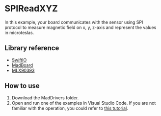# SPIReadXYZ

In this example, your board communicates with the sensor using SPI protocol to measure magnetic field on x, y, z-axis and represent the values in microteslas.

## Library reference

* [SwiftIO](https://github.com/madmachineio/SwiftIO)
* [MadBoard](https://github.com/madmachineio/MadBoards)
* [MLX90393](https://github.com/madmachineio/MadDrivers/tree/main/Sources/MLX90393/MLX90393.swift)


## How to use

1. Download the MadDrivers folder.
2. Open and run one of the examples in Visual Studio Code. If you are not familiar with the operation, you could refer to [this tutorial](https://docs.madmachine.io/overview/advanced/run-example).
 